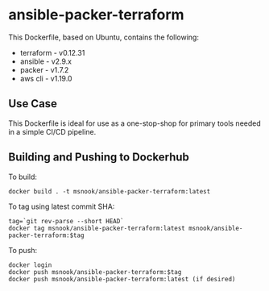 # ansible-packer-terraform

This Dockerfile, based on Ubuntu, contains the following:
  
  * terraform  - v0.12.31
  * ansible    - v2.9.x
  * packer     - v1.7.2
  * aws cli    - v1.19.0

## Use Case

This Dockerfile is ideal for use as a one-stop-shop for primary tools needed in a simple CI/CD pipeline.

## Building and Pushing to Dockerhub

To build:

```
docker build . -t msnook/ansible-packer-terraform:latest
```

To tag using latest commit SHA:

```
tag=`git rev-parse --short HEAD`
docker tag msnook/ansible-packer-terraform:latest msnook/ansible-packer-terraform:$tag
```

To push:

```
docker login
docker push msnook/ansible-packer-terraform:$tag
docker push msnook/ansible-packer-terraform:latest (if desired)
```
